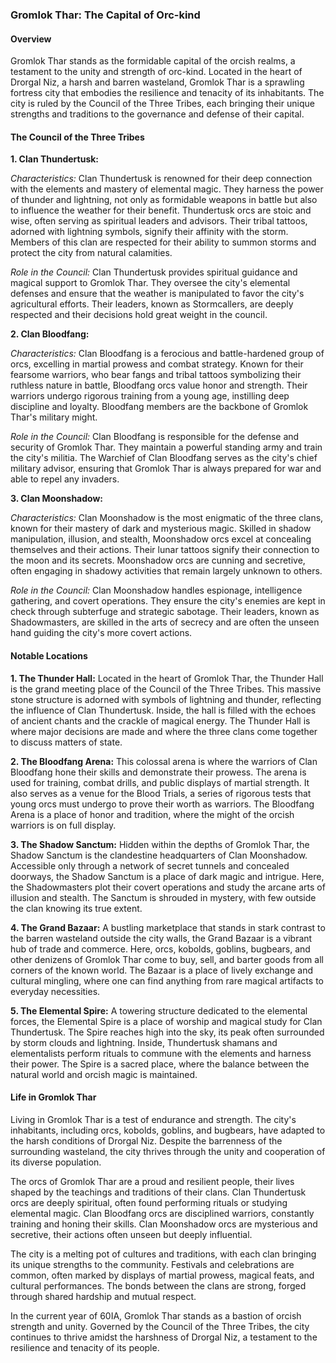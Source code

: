 ### Gromlok Thar: The Capital of Orc-kind

#### Overview

Gromlok Thar stands as the formidable capital of the orcish realms, a testament to the unity and strength of orc-kind. Located in the heart of Drorgal Niz, a harsh and barren wasteland, Gromlok Thar is a sprawling fortress city that embodies the resilience and tenacity of its inhabitants. The city is ruled by the Council of the Three Tribes, each bringing their unique strengths and traditions to the governance and defense of their capital.

#### The Council of the Three Tribes

**1. Clan Thundertusk:**

_Characteristics:_ Clan Thundertusk is renowned for their deep connection with the elements and mastery of elemental magic. They harness the power of thunder and lightning, not only as formidable weapons in battle but also to influence the weather for their benefit. Thundertusk orcs are stoic and wise, often serving as spiritual leaders and advisors. Their tribal tattoos, adorned with lightning symbols, signify their affinity with the storm. Members of this clan are respected for their ability to summon storms and protect the city from natural calamities.

_Role in the Council:_ Clan Thundertusk provides spiritual guidance and magical support to Gromlok Thar. They oversee the city's elemental defenses and ensure that the weather is manipulated to favor the city's agricultural efforts. Their leaders, known as Stormcallers, are deeply respected and their decisions hold great weight in the council.

**2. Clan Bloodfang:**

_Characteristics:_ Clan Bloodfang is a ferocious and battle-hardened group of orcs, excelling in martial prowess and combat strategy. Known for their fearsome warriors, who bear fangs and tribal tattoos symbolizing their ruthless nature in battle, Bloodfang orcs value honor and strength. Their warriors undergo rigorous training from a young age, instilling deep discipline and loyalty. Bloodfang members are the backbone of Gromlok Thar's military might.

_Role in the Council:_ Clan Bloodfang is responsible for the defense and security of Gromlok Thar. They maintain a powerful standing army and train the city's militia. The Warchief of Clan Bloodfang serves as the city's chief military advisor, ensuring that Gromlok Thar is always prepared for war and able to repel any invaders.

**3. Clan Moonshadow:**

_Characteristics:_ Clan Moonshadow is the most enigmatic of the three clans, known for their mastery of dark and mysterious magic. Skilled in shadow manipulation, illusion, and stealth, Moonshadow orcs excel at concealing themselves and their actions. Their lunar tattoos signify their connection to the moon and its secrets. Moonshadow orcs are cunning and secretive, often engaging in shadowy activities that remain largely unknown to others.

_Role in the Council:_ Clan Moonshadow handles espionage, intelligence gathering, and covert operations. They ensure the city's enemies are kept in check through subterfuge and strategic sabotage. Their leaders, known as Shadowmasters, are skilled in the arts of secrecy and are often the unseen hand guiding the city's more covert actions.

#### Notable Locations

**1. The Thunder Hall:** Located in the heart of Gromlok Thar, the Thunder Hall is the grand meeting place of the Council of the Three Tribes. This massive stone structure is adorned with symbols of lightning and thunder, reflecting the influence of Clan Thundertusk. Inside, the hall is filled with the echoes of ancient chants and the crackle of magical energy. The Thunder Hall is where major decisions are made and where the three clans come together to discuss matters of state.

**2. The Bloodfang Arena:** This colossal arena is where the warriors of Clan Bloodfang hone their skills and demonstrate their prowess. The arena is used for training, combat drills, and public displays of martial strength. It also serves as a venue for the Blood Trials, a series of rigorous tests that young orcs must undergo to prove their worth as warriors. The Bloodfang Arena is a place of honor and tradition, where the might of the orcish warriors is on full display.

**3. The Shadow Sanctum:** Hidden within the depths of Gromlok Thar, the Shadow Sanctum is the clandestine headquarters of Clan Moonshadow. Accessible only through a network of secret tunnels and concealed doorways, the Shadow Sanctum is a place of dark magic and intrigue. Here, the Shadowmasters plot their covert operations and study the arcane arts of illusion and stealth. The Sanctum is shrouded in mystery, with few outside the clan knowing its true extent.

**4. The Grand Bazaar:** A bustling marketplace that stands in stark contrast to the barren wasteland outside the city walls, the Grand Bazaar is a vibrant hub of trade and commerce. Here, orcs, kobolds, goblins, bugbears, and other denizens of Gromlok Thar come to buy, sell, and barter goods from all corners of the known world. The Bazaar is a place of lively exchange and cultural mingling, where one can find anything from rare magical artifacts to everyday necessities.

**5. The Elemental Spire:** A towering structure dedicated to the elemental forces, the Elemental Spire is a place of worship and magical study for Clan Thundertusk. The Spire reaches high into the sky, its peak often surrounded by storm clouds and lightning. Inside, Thundertusk shamans and elementalists perform rituals to commune with the elements and harness their power. The Spire is a sacred place, where the balance between the natural world and orcish magic is maintained.

#### Life in Gromlok Thar

Living in Gromlok Thar is a test of endurance and strength. The city's inhabitants, including orcs, kobolds, goblins, and bugbears, have adapted to the harsh conditions of Drorgal Niz. Despite the barrenness of the surrounding wasteland, the city thrives through the unity and cooperation of its diverse population.

The orcs of Gromlok Thar are a proud and resilient people, their lives shaped by the teachings and traditions of their clans. Clan Thundertusk orcs are deeply spiritual, often found performing rituals or studying elemental magic. Clan Bloodfang orcs are disciplined warriors, constantly training and honing their skills. Clan Moonshadow orcs are mysterious and secretive, their actions often unseen but deeply influential.

The city is a melting pot of cultures and traditions, with each clan bringing its unique strengths to the community. Festivals and celebrations are common, often marked by displays of martial prowess, magical feats, and cultural performances. The bonds between the clans are strong, forged through shared hardship and mutual respect.

In the current year of 60IA, Gromlok Thar stands as a bastion of orcish strength and unity. Governed by the Council of the Three Tribes, the city continues to thrive amidst the harshness of Drorgal Niz, a testament to the resilience and tenacity of its people.